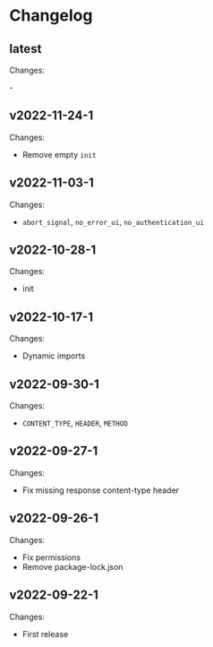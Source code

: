 # Changelog

## latest

Changes:

\-

## v2022-11-24-1

Changes:

- Remove empty `init`

## v2022-11-03-1

Changes:

- `abort_signal`, `no_error_ui`, `no_authentication_ui`

## v2022-10-28-1

Changes:

- init

## v2022-10-17-1

Changes:

- Dynamic imports

## v2022-09-30-1

Changes:

- `CONTENT_TYPE`, `HEADER`, `METHOD`

## v2022-09-27-1

Changes:

- Fix missing response content-type header

## v2022-09-26-1

Changes:

- Fix permissions
- Remove package-lock.json

## v2022-09-22-1

Changes:

- First release

